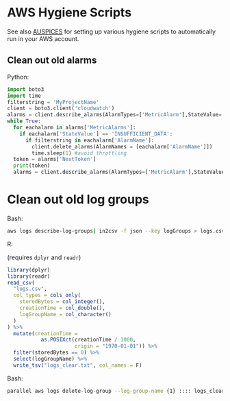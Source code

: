 # AWS Hygiene Scripts

See also [AUSPICES](https://github.com/broadinstitute/AuSPICES) for setting up various hygiene scripts to automatically run in your AWS account.

## Clean out old alarms

Python:

```python
import boto3
import time
filterstring = 'MyProjectName'
client = boto3.client('cloudwatch')
alarms = client.describe_alarms(AlarmTypes=['MetricAlarm'],StateValue='INSUFFICIENT_DATA')
while True:
  for eachalarm in alarms['MetricAlarms']:
    if eachalarm['StateValue'] == 'INSUFFICIENT_DATA':
      if filterstring in eachalarm['AlarmName']:
        client.delete_alarms(AlarmNames = [eachalarm['AlarmName']])
        time.sleep(1) #avoid throttling
  token = alarms['NextToken']
  print(token)
  alarms = client.describe_alarms(AlarmTypes=['MetricAlarm'],StateValue='INSUFFICIENT_DATA',NextToken=token)
```

# Clean out old log groups
Bash:

```sh
aws logs describe-log-groups| in2csv -f json --key logGroups > logs.csv
```

R:

(requires `dplyr` and `readr`)

```r
library(dplyr)
library(readr)
read_csv(
  "logs.csv",
  col_types = cols_only(
    storedBytes = col_integer(),
    creationTime = col_double(),
    logGroupName = col_character()
  )
) %>%
  mutate(creationTime =
           as.POSIXct(creationTime / 1000,
                      origin = "1970-01-01")) %>%
  filter(storedBytes == 0) %>%
  select(logGroupName) %>%
  write_tsv("logs_clear.txt", col_names = F)
```

Bash:

```sh
parallel aws logs delete-log-group --log-group-name {1} :::: logs_clear.txt
```
